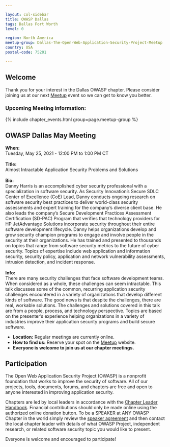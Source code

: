 ```yaml
---

layout: col-sidebar
title: OWASP Dallas
tags: Dallas Fort Worth
level: 0

region: North America
meetup-group: Dallas-The-Open-Web-Application-Security-Project-Meetup
country: USA
postal-code: 75201

---
```


## Welcome
Thank you for your interest in the Dallas OWASP chapter. Please consider joining us at our next [Meetup](https://www.meetup.com/Dallas-The-Open-Web-Application-Security-Project-Meetup/) event so we can get to know you better.

### Upcoming Meeting information:
{% include chapter_events.html group=page.meetup-group %}

## OWASP Dallas May Meeting
<b>When:</b><br> Tuesday, May 25, 2021 - 12:00 PM to 1:00 PM CT<br><br>
<b>Title:</b><br> Almost Intractable Application Security Problems and Solutions<br><br>
<b>Bio:</b><br> Danny Harris is an accomplished cyber security professional with a specialization in software security. As Security Innovation’s Secure SDLC Center of Excellence (CoE) Lead, Danny conducts ongoing research on software security best practices to deliver world-class security assessments and expert training for the company’s diverse client base. He also leads the company’s Secure Development Practices Assessment Certification (SD-PAC) Program that verifies that technology providers for HP JetAdvantage Solutions incorporate security throughout their entire software development lifecycle. Danny helps organizations develop and grow security champion programs to engage and involve people in the security at their organizations. He has trained and presented to thousands on topics that range from software security metrics to the future of cyber security. Topics of expertise include web application and information security, security policy, application and network vulnerability assessments, intrusion detection, and incident response.<br><br>
<b>Info:</b><br> 
There are many security challenges that face software development teams. When considered as a whole, these challenges can seem intractable. This talk discusses some of the common, recurring application security challenges encountered in a variety of organizations that develop different kinds of software. The good news is that despite the challenges, there are real, workable solutions. The challenges and solutions covered in this talk are from a people, process, and technology perspective. Topics are based on the presenter’s experience helping organizations in a variety of industries improve their application security programs and build secure software.

- <b>Location:</b>  Regular meetings are currently online.<br> 
- <b>How to find us:</b>  Reserve your spot on the [Meetup](https://www.meetup.com/Dallas-The-Open-Web-Application-Security-Project-Meetup/) website.<br> 
- <b>Everyone is welcome to join us at our chapter meetings.</b><br> 

## Participation
The Open Web Application Security Project (OWASP) is a nonprofit foundation that works to improve the security of software. All of our projects, tools, documents, forums, and chapters are free and open to anyone interested in improving application security. 

Chapters are led by local leaders in accordance with the [Chapter Leader Handbook](/www-policy/rules-of-procedure/chapter-handbook). Financial contributions should only be made online using the authorized online donation button. To be a SPEAKER at ANY OWASP Chapter in the world simply review the [speaker agreement](/www-policy/speaker-agreement) and then contact the local chapter leader with details of what OWASP Project, independent research, or related software security topic you would like to present.

Everyone is welcome and encouraged to participate!

